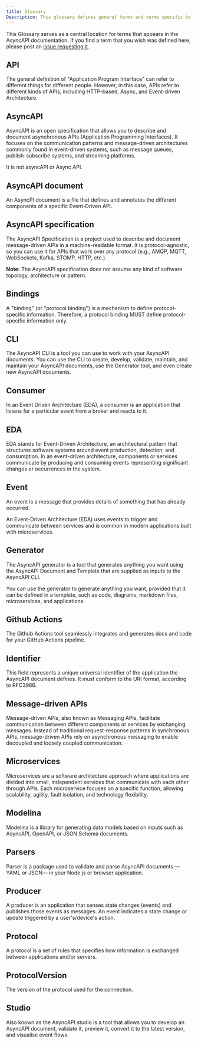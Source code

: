 ```yaml
---
title: Glossary
Description: This glossary defines general terms and terms specific to AsyncAPI style guide, products, and documentation. 
---
```


This Glossary serves as a central location for terms that appears in the AsyncAPI documentation. If you find a term that you wish was defined here, please post an [issue requesting it](https://github.com/asyncapi/website/issues).


## API
The general definition of "Application Program Interface" can refer to different things for different people. However, in this case, APIs refer to different kinds of APIs, including HTTP-based, Async, and Event-driven Architecture.

## AsyncAPI
AsyncAPI is an open specification that allows you to describe and document asynchronous APIs (Application Programming Interfaces). It focuses on the communication patterns and message-driven architectures commonly found in event-driven systems, such as message queues, publish-subscribe systems, and streaming platforms.

<Remember>
It is not asyncAPI or Async API.
</Remember>

## AsyncAPI document
An AsyncPI document is a file that defines and annotates the different components of a specific Event-Driven API.

## AsyncAPI specification
The AsyncAPI Specification is a project used to describe and document message-driven APIs in a machine-readable format. It is protocol-agnostic, so you can use it for APIs that work over any protocol (e.g., AMQP, MQTT, WebSockets, Kafka, STOMP, HTTP, etc.).

**Note:**
The AsyncAPI specification does not assume any kind of software topology, architecture or pattern.

## Bindings
A "binding" (or "protocol binding") is a mechanism to define protocol-specific information. Therefore, a protocol binding MUST define protocol-specific information only.

## CLI 
The AsyncAPI CLI is a tool you can use to work with your AsyncAPI documents. You can use the CLI to create, develop, validate, maintain, and maintain your AsyncAPI documents, use the Generator tool, and even create new AsyncAPI documents.

## Consumer
In an Event Driven Architecture (EDA), a consumer is an application that listens for a particular event from a broker and reacts to it.

## EDA
EDA stands for Event-Driven Architecture, an architectural pattern that structures software systems around event production, detection, and consumption. In an event-driven architecture, components or services communicate by producing and consuming events representing significant changes or occurrences in the system.

## Event
An event is a message that provides details of something that has already occurred.

An Event-Driven Architecture (EDA) uses events to trigger and communicate between services and is common in modern applications built with microservices.

## Generator
The AsyncAPI generator is a tool that generates anything you want using the AsyncAPI Document and Template that are supplied as inputs to the AsyncAPI CLI. 

You can use the generator to generate anything you want, provided that it can be defined in a template, such as code, diagrams, markdown files, microservices, and applications.

## Github Actions
The Github Actions tool seamlessly integrates and generates docs and code for your GitHub Actions pipeline.

## Identifier
This field represents a unique universal identifier of the application the AsyncAPI document defines. It must conform to the URI format, according to RFC3986.


## Message-driven APIs
Message-driven APIs, also known as Messaging APIs, facilitate communication between different components or services by exchanging messages. Instead of traditional request-response patterns in synchronous APIs, message-driven APIs rely on asynchronous messaging to enable decoupled and loosely coupled communication.

## Microservices
Microservices are a software architecture approach where applications are divided into small, independent services that communicate with each other through APIs. Each microservice focuses on a specific function, allowing scalability, agility, fault isolation, and technology flexibility.

## Modelina
Modelina is a library for generating data models based on inputs such as AsyncAPI, OpenAPI, or JSON Schema documents.

## Parsers 
Parser is a package used to validate and parse AsyncAPI documents —YAML or JSON— in your Node.js or browser application.

## Producer
A producer is an application that senses state changes (events) and publishes those events as messages. An event indicates a state change or update triggered by a user's/device's action.

## Protocol
A protocol is a set of rules that specifies how information is exchanged between applications and/or servers.

## ProtocolVersion
The version of the protocol used for the connection.

## Studio
Also known as the AsyncAPI studio is a tool that allows you to develop an AsyncAPI document, validate it, preview it, convert it to the latest version, and visualise event flows.
